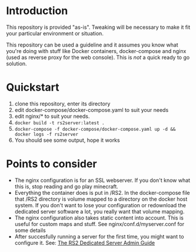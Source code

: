 # Introduction
This repository is provided "as-is". Tweaking will be necessary to make it fit your particular environment or situation.

This repository can be used a guideline and it assumes you know what you're doing with stuff like Docker containers, docker-compose and nginx (used as reverse proxy for the web console). This is *not* a quick ready to go solution.

# Quickstart
1) clone this repository, enter its directory
2) edit docker-compose/docker-compose.yaml to suit your needs
3) edit nginx/* to suit your needs.
4) `docker build -t rs2server:latest .`
5) `docker-compose -f docker-compose/docker-compose.yaml up -d && docker logs -f rs2server`
6) You should see some output, hope it works

# Points to consider
* The nginx configuration is for an SSL webserver. If you don't know what this is, stop reading and go play minecraft.
* Everything the container does is put in /RS2. In the docker-compose file that /RS2 directory is volume mapped to a directory on the docker host system. If you don't want to lose your configuration or redownload the dedicated server software a lot, you really want that volume mapping.
* The nginx configuration also takes static content into account. This is useful for custom maps and stuff. See nginx/conf.d/myserver.conf for some details
* After succesfully running a server for the first time, you might want to configure it. See: [The RS2 Dedicated Server Admin Guide](https://wiki.rs2vietnam.com/index.php?title=DedicatedServer)
